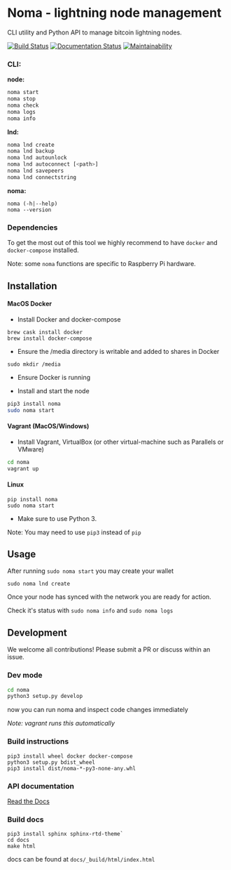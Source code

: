 # Noma - lightning node management

CLI utility and Python API to manage bitcoin lightning nodes.

[![Build Status](https://travis-ci.com/lncm/noma.svg?branch=master)](https://travis-ci.com/lncm/noma)
[![Documentation Status](https://readthedocs.org/projects/noma/badge/?version=latest)](https://noma.readthedocs.io/en/latest/?badge=latest)
[![Maintainability](https://api.codeclimate.com/v1/badges/fd95275314bd4f680140/maintainability)](https://codeclimate.com/github/lncm/noma/maintainability)

### CLI:
**node:**
```bash
noma start
noma stop
noma check
noma logs
noma info
```
**lnd:**
```bash
noma lnd create
noma lnd backup
noma lnd autounlock
noma lnd autoconnect [<path>]
noma lnd savepeers
noma lnd connectstring
```
**noma:**
```
noma (-h|--help)
noma --version
```

### Dependencies

To get the most out of this tool we highly recommend to have `docker` and `docker-compose` installed.

Note: some `noma` functions are specific to Raspberry Pi hardware.

## Installation

#### MacOS Docker
- Install Docker and docker-compose
```base
brew cask install docker
brew install docker-compose
```
- Ensure the /media directory is writable and added to shares in Docker

`sudo mkdir /media`

- Ensure Docker is running

- Install and start the node
```bash
pip3 install noma
sudo noma start
```

#### Vagrant (MacOS/Windows)

- Install Vagrant, VirtualBox (or other virtual-machine such as Parallels or VMware)

```bash
cd noma
vagrant up
```

#### Linux

```
pip install noma 
sudo noma start
```

* Make sure to use Python 3. 

Note: You may need to use `pip3` instead of `pip`

## Usage

After running `sudo noma start` you may create your wallet  

`sudo noma lnd create`

Once your node has synced with the network you are ready for action.

Check it's status with `sudo noma info` and `sudo noma logs`

## Development

We welcome all contributions! Please submit a PR or discuss within an issue.

### Dev mode

```bash
cd noma
python3 setup.py develop
```
now you can run noma and inspect code changes immediately

*Note: vagrant runs this automatically*

### Build instructions

```
pip3 install wheel docker docker-compose
python3 setup.py bdist_wheel
pip3 install dist/noma-*-py3-none-any.whl
```

### API documentation

[Read the Docs](https://noma.readthedocs.io/en/latest/)


### Build docs

```
pip3 install sphinx sphinx-rtd-theme`
cd docs
make html
```

docs can be found at `docs/_build/html/index.html`
